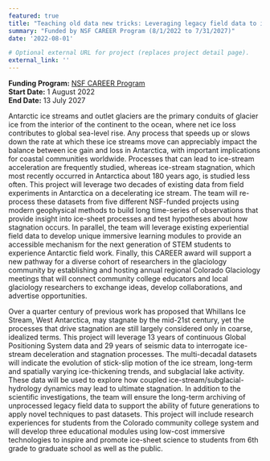 ```yaml
---
featured: true
title: "Teaching old data new tricks: Leveraging legacy field data to investigate ice-stream shut down and inspire a new generation of cryospheric scientists"
summary: "Funded by NSF CAREER Program (8/1/2022 to 7/31/2027)"
date: '2022-08-01'

# Optional external URL for project (replaces project detail page).
external_link: ''
---
```

  **Funding Program:** [NSF CAREER Program](https://nsf.gov/awardsearch/showAward?AWD_ID=2145407&HistoricalAwards=false)<br>
  **Start Date:** 1 August 2022 <br>
  **End Date:** 13 July 2027

Antarctic ice streams and outlet glaciers are the primary conduits of glacier ice from the interior of the continent to the ocean, where net ice loss contributes to global sea-level rise. Any process that speeds up or slows down the rate at which these ice streams move can appreciably impact the balance between ice gain and loss in Antarctica, with important implications for coastal communities worldwide. Processes that can lead to ice-stream acceleration are frequently studied, whereas ice-stream stagnation, which most recently occurred in Antarctica about 180 years ago, is studied less often. This project will leverage two decades of existing data from field experiments in Antarctica on a decelerating ice stream. The team will re-process these datasets from five different NSF-funded projects using modern geophysical methods to build long time-series of observations that provide insight into ice-sheet processes and test hypotheses about how stagnation occurs. In parallel, the team will leverage existing experiential field data to develop unique immersive learning modules to provide an accessible mechanism for the next generation of STEM students to experience Antarctic field work. Finally, this CAREER award will support a new pathway for a diverse cohort of researchers in the glaciology community by establishing and hosting annual regional Colorado Glaciology meetings that will connect community college educators and local glaciology researchers to exchange ideas, develop collaborations, and advertise opportunities.

Over a quarter century of previous work has proposed that Whillans Ice Stream, West Antarctica, may stagnate by the mid-21st century, yet the processes that drive stagnation are still largely considered only in coarse, idealized terms. This project will leverage 13 years of continuous Global Positioning System data and 29 years of seismic data to interrogate ice-stream deceleration and stagnation processes. The multi-decadal datasets will indicate the evolution of stick-slip motion of the ice stream, long-term and spatially varying ice-thickening trends, and subglacial lake activity. These data will be used to explore how coupled ice-stream/subglacial-hydrology dynamics may lead to ultimate stagnation. In addition to the scientific investigations, the team will ensure the long-term archiving of unprocessed legacy field data to support the ability of future generations to apply novel techniques to past datasets. This project will include research experiences for students from the Colorado community college system and will develop three educational modules using low-cost immersive technologies to inspire and promote ice-sheet science to students from 6th grade to graduate school as well as the public.
  
